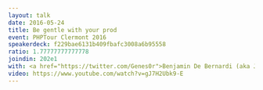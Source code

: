 ```yaml
---
layout: talk
date: 2016-05-24
title: Be gentle with your prod
event: PHPTour Clermont 2016
speakerdeck: f229bae6131b409fbafc3008a6b95558
ratio: 1.77777777777778
joindin: 202e1
with: <a href="https://twitter.com/Genes0r">Benjamin De Bernardi (aka Junior)</a>
video: https://www.youtube.com/watch?v=gJ7H2Ubk9-E
---
```

